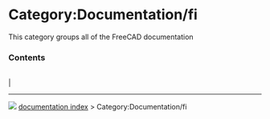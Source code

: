 # Category:Documentation/fi
This category groups all of the FreeCAD documentation

### Contents

|     |     |     |
| --- | --- | --- |
|



---
![](images/Button_right.svg) [documentation index](../README.md) > Category:Documentation/fi
